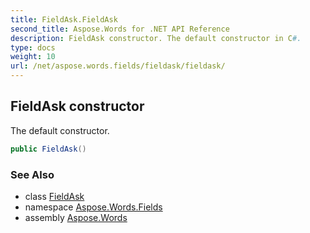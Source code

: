 ```yaml
---
title: FieldAsk.FieldAsk
second_title: Aspose.Words for .NET API Reference
description: FieldAsk constructor. The default constructor in C#.
type: docs
weight: 10
url: /net/aspose.words.fields/fieldask/fieldask/
---
```

## FieldAsk constructor

The default constructor.

```csharp
public FieldAsk()
```

### See Also

* class [FieldAsk](../)
* namespace [Aspose.Words.Fields](../../fieldask/)
* assembly [Aspose.Words](../../../)
